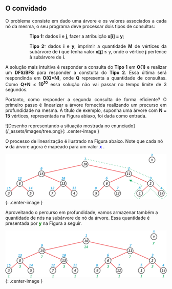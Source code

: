 <div id="convidado">

</div>

## O convidado

<p align="justify">

</p>
<p align="justify">
O problema consiste em dado uma árvore e os valores associados a cada nó da mesma, o seu programa deve processar dois tipos de consultas:
<p style="margin-left:2cm;" align="justify" > <b>Tipo 1:</b> dados <b>i</b> e <b>j</b>, fazer a atribuição <b>x[i] = y</b>;</p>
<p style="margin-left:2cm;" align="justify" > <b>Tipo 2:</b> dados <b>i</b> e <b>y</b>, imprimir a quantidade <b>M</b> de vértices da subárvore de <b>i</b> que tenha valor <b>x[j]</b> &le; y, onde o vértice <b>j</b> pertence à subárvore de <b>i</b>.
</p>
<p align="justify">
A solução mais intuitiva é responder a consulta do <b>Tipo 1</b> em <b>O(1)</b> e realizar um <b>DFS/BFS</b> para responder a constulta do <b>Tipo 2</b>. Essa última será respondinda em <b>O(Q*N)</b>, onde <b>Q</b> representa a quantidade de consultas. Como <b>Q*N</b> &le; <b>10<sup>10</sup></b> essa solução não vai passar no tempo limite de 3 segundos. 
</p>
<p align="justify">
Portanto, como responder a segunda consulta de forma eficiente? O primeiro passo é linearizar a árvore fornecida realizando um precurso em profundidade na mesma. À título de exemplo, suponha uma árvore com <b>N = 15</b> vértices, representada na Figura abiaxo, foi dada como entrada.
</p>
![Desenho representando a situação mostrada no enunciado](/_assets/images/tree.png){: .center-image }

O processo de linearização é ilustrado na Figura abaixo. Note que cada nó <b>v</b> da árvore agora é mapeado para um valor <font color="blue"> <b>x</b> </font>.

![Desenho representando a situação mostrada no enunciado](/_assets/images/percurso.png){: .center-image }

Aproveitando o percurso em profundidade, vamos armazenar também a quantidade de nós na subárvore de nó da árvore. Essa quantidade é presentada por <font color="green"> <b>y</b> </font> na Figura a seguir.

![Desenho representando a situação mostrada no enunciado](/_assets/images/sub.png){: .center-image }


<!--Um exemplo de implementação segue abaixo: -->

<!--{% gist wellvolks/468854028542097e55407afa7a403b2b guarda_costeira.cpp %}-->

